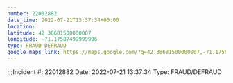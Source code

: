 ```yaml
---
number: 22012882
date_time: 2022-07-21T13:37:34+00:00
location: 
latitude: 42.38681500000007
longitude: -71.17587499999996
type: FRAUD DEFRAUD
google_maps_link: https://maps.google.com/?q=42.38681500000007,-71.17587499999996
---
```


;;;Incident #: 22012882  Date: 2022-07-21 13:37:34  Type: FRAUD/DEFRAUD

